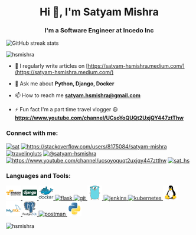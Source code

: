<h1 align="center">Hi 👋, I'm Satyam Mishra</h1>
<h3 align="center">I'm a Software Engineer at Incedo Inc </h3>

![GitHub streak stats](https://github-readme-streak-stats.herokuapp.com/?user=hsmishra)  

<p align="left"> <img src="https://komarev.com/ghpvc/?username=hsmishra&label=Profile%20views&color=0e75b6&style=flat" alt="hsmishra" /> </p>


- 📝 I regularly write articles on [https://satyam-hsmishra.medium.com/](https://satyam-hsmishra.medium.com/)

- 💬 Ask me about **Python, Django, Docker**

- 📫 How to reach me **satyam.hsmishra@gmail.com**

- ⚡ Fun fact I'm a part time travel vlogger 😃  **https://www.youtube.com/channel/UCsoYoQUQt2UxjQY447ztThw**

<h3 align="left">Connect with me:</h3>

<p align="left">
<a href="https://linkedin.com/in/sat" target="blank"><img align="center" src="https://raw.githubusercontent.com/rahuldkjain/github-profile-readme-generator/master/src/images/icons/Social/linked-in-alt.svg" alt="sat" height="30" width="40" /></a>
<a href="https://stackoverflow.com/users/https://stackoverflow.com/users/8175084/satyam-mishra" target="blank"><img align="center" src="https://raw.githubusercontent.com/rahuldkjain/github-profile-readme-generator/master/src/images/icons/Social/stack-overflow.svg" alt="https://stackoverflow.com/users/8175084/satyam-mishra" height="30" width="40" /></a>
<a href="https://instagram.com/travelingluts" target="blank"><img align="center" src="https://raw.githubusercontent.com/rahuldkjain/github-profile-readme-generator/master/src/images/icons/Social/instagram.svg" alt="travelingluts" height="30" width="40" /></a>
<a href="https://medium.com/@satyam-hsmishra" target="blank"><img align="center" src="https://raw.githubusercontent.com/rahuldkjain/github-profile-readme-generator/master/src/images/icons/Social/medium.svg" alt="@satyam-hsmishra" height="30" width="40" /></a>
<a href="https://www.youtube.com/c/https://www.youtube.com/channel/ucsoyoquqt2uxjqy447ztthw" target="blank"><img align="center" src="https://raw.githubusercontent.com/rahuldkjain/github-profile-readme-generator/master/src/images/icons/Social/youtube.svg" alt="https://www.youtube.com/channel/ucsoyoquqt2uxjqy447ztthw" height="30" width="40" /></a>
<a href="https://www.leetcode.com/sat_hs" target="blank"><img align="center" src="https://raw.githubusercontent.com/rahuldkjain/github-profile-readme-generator/master/src/images/icons/Social/leet-code.svg" alt="sat_hs" height="30" width="40" /></a>
</p>

<h3 align="left">Languages and Tools:</h3>
<p align="left"> <a href="https://aws.amazon.com" target="_blank" rel="noreferrer"> <img src="https://raw.githubusercontent.com/devicons/devicon/master/icons/amazonwebservices/amazonwebservices-original-wordmark.svg" alt="aws" width="40" height="40"/> </a> <a href="https://www.djangoproject.com/" target="_blank" rel="noreferrer"> <img src="https://raw.githubusercontent.com/devicons/devicon/master/icons/django/django-original.svg" alt="django" width="40" height="40"/> </a> <a href="https://www.docker.com/" target="_blank" rel="noreferrer"> <img src="https://raw.githubusercontent.com/devicons/devicon/master/icons/docker/docker-original-wordmark.svg" alt="docker" width="40" height="40"/> </a> <a href="https://flask.palletsprojects.com/" target="_blank" rel="noreferrer"> <img src="https://www.vectorlogo.zone/logos/pocoo_flask/pocoo_flask-icon.svg" alt="flask" width="40" height="40"/> </a> <a href="https://git-scm.com/" target="_blank" rel="noreferrer"> <img src="https://www.vectorlogo.zone/logos/git-scm/git-scm-icon.svg" alt="git" width="40" height="40"/> </a> <a href="https://golang.org" target="_blank" rel="noreferrer"> <img src="https://raw.githubusercontent.com/devicons/devicon/master/icons/go/go-original.svg" alt="go" width="40" height="40"/> </a> <a href="https://www.jenkins.io" target="_blank" rel="noreferrer"> <img src="https://www.vectorlogo.zone/logos/jenkins/jenkins-icon.svg" alt="jenkins" width="40" height="40"/> </a> <a href="https://kubernetes.io" target="_blank" rel="noreferrer"> <img src="https://www.vectorlogo.zone/logos/kubernetes/kubernetes-icon.svg" alt="kubernetes" width="40" height="40"/> </a> <a href="https://www.linux.org/" target="_blank" rel="noreferrer"> <img src="https://raw.githubusercontent.com/devicons/devicon/master/icons/linux/linux-original.svg" alt="linux" width="40" height="40"/> </a> <a href="https://www.mysql.com/" target="_blank" rel="noreferrer"> <img src="https://raw.githubusercontent.com/devicons/devicon/master/icons/mysql/mysql-original-wordmark.svg" alt="mysql" width="40" height="40"/> </a> <a href="https://www.postgresql.org" target="_blank" rel="noreferrer"> <img src="https://raw.githubusercontent.com/devicons/devicon/master/icons/postgresql/postgresql-original-wordmark.svg" alt="postgresql" width="40" height="40"/> </a> <a href="https://postman.com" target="_blank" rel="noreferrer"> <img src="https://www.vectorlogo.zone/logos/getpostman/getpostman-icon.svg" alt="postman" width="40" height="40"/> </a> <a href="https://www.python.org" target="_blank" rel="noreferrer"> <img src="https://raw.githubusercontent.com/devicons/devicon/master/icons/python/python-original.svg" alt="python" width="40" height="40"/> </a> </p>

<p><img align="center" src="https://github-readme-stats.vercel.app/api/top-langs?username=hsmishra&show_icons=true&locale=en&layout=compact" alt="hsmishra" /></p>

